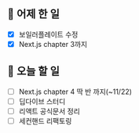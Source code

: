 ## 🐣 어제 한 일

- [x] 보일러플레이트 수정
- [x] Next.js chapter 3까지

## 🐤 오늘 할 일

- [ ] Next.js chapter 4 딱 반 까지(~11/22)
- [ ] 딥다이브 스터디
- [ ] 리액트 공식문서 정리
- [ ] 세컨핸드 리팩토링
